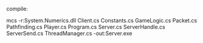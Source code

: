 compile:

mcs -r:System.Numerics.dll Client.cs Constants.cs GameLogic.cs Packet.cs Pathfinding.cs Player.cs Program.cs Server.cs ServerHandle.cs ServerSend.cs ThreadManager.cs -out:Server.exe